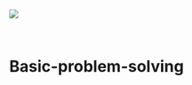 <br>

![](https://visitor-badge.glitch.me/badge?page_id=Asit0007.Basic-problem-solving)

<br>

# Basic-problem-solving

